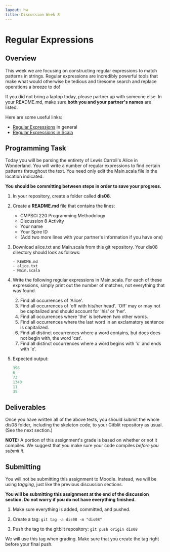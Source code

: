 ```yaml
---
layout: hw
title: Discussion Week 8
---
```


# Regular Expressions

## Overview

This week we are focusing on constructing regular expressions to match patterns 
in strings. Regular expressions are incredibly powerful tools that make what would 
otherwise be tedious and tiresome search and replace operations a breeze to do! 

If you did not bring a laptop today, please partner up with someone else. In
your README.md, make sure **both you and your partner's names** are listed.

Here are some useful links:

- [Regular Expressions][regex] in general
- [Regular Expressions in Scala][regexscala]

## Programming Task

Today you will be parsing the entirety of Lewis Carroll's Alice in Wonderland. 
You will write a number of regular expressions to find certain patterns 
throughout the text. You need only edit the Main.scala file in the location 
indicated.

**You should be committing between steps in order to save your progress.**

1. In your repository, create a folder called **dis08**.

1. Create a **README.md** file that contains the lines:

    - CMPSCI 220 Programming Methodology
    - Discussion 8 Activity
    - Your name
    - Your Spire ID
    - (Add two more lines with your partner's information if you have one)

1. Download alice.txt and Main.scala from this git repository. Your dis08 
	 directory should look as follows:

    ```
    - README.md
    - alice.txt
    - Main.scala
    ```

1. Write the following regular expressions in Main.scala. For each of these 
	 expressions, simply print out the number of matches, not everything that was 
	 found.

    2. Find all occurrences of 'Alice'.
    2. Find all occurrences of 'off with his/her head'. 'Off' may or may not be 
    	 capitalized and should account for 'his' or 'her'.
    2. Find all occurrences where 'the' is between two other words.
    2. Find all occurrences where the last word in an exclamatory sentence is 
    	 capitalized.
    2. Find all distinct occurrences where a word contains, but does does not 
    	 begin with, the word 'cat'.
    2. Find all distinct occurrences where a word begins with 'c' and ends with 
    	 'e'.

1. Expected output:
	```scala
	398
	6
	73
	1340
	11
	35
	```

## Deliverables

Once you have written all of the above tests, you should submit the whole dis08
folder, including the skeleton code, to your Gitblit repository as usual. (See
the next section.)

**NOTE:** A portion of this assignment's grade is based on whether or not it
compiles. We suggest that you make sure your code compiles *before you submit
it*.

## Submitting

You will not be submitting this assignment to Moodle. Instead, we will be using
*tagging*, just like the previous discussion sections.

**You will be submitting this assignment at the end of the discussion section.
Do not worry if you do not have everything finished.**

1. Make sure everything is added, committed, and pushed.

2. Create a tag: `git tag -a dis08 -m "dis08"`

3. Push the tag to the gitblit repository: `git push origin dis08`

We will use this tag when grading. Make sure that you create the tag right before your final push.

[regex]: http://www.regular-expressions.info/quickstart.html
[regexscala]: http://www.scala-lang.org/api/current/index.html#scala.util.matching.Regex
